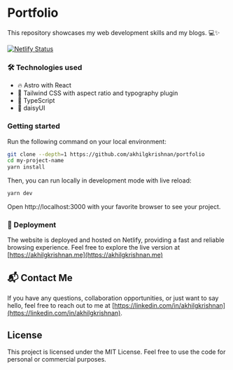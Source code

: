 # Portfolio

This repository showcases my web development skills and my blogs. 💻✨

[![Netlify Status](https://api.netlify.com/api/v1/badges/97124aca-a646-43fb-998e-d808206fe9cd/deploy-status)](https://app.netlify.com/sites/akhilgk/deploys)

### 🛠️ Technologies used

- 🔥 Astro with React
- 🎨 Tailwind CSS with aspect ratio and typography plugin
- 🎉 TypeScript
- 🎨 daisyUI

### Getting started

Run the following command on your local environment:

```bash
git clone --depth=1 https://github.com/akhilgkrishnan/portfolio
cd my-project-name
yarn install
```

Then, you can run locally in development mode with live reload:

```bash
yarn dev
```

Open http://localhost:3000 with your favorite browser to see your project.


### 🚀 Deployment

The website is deployed and hosted on Netlify, providing a fast and reliable browsing experience. Feel free to explore the live version at [https://akhilgkrishnan.me](https://akhilgkrishnan.me)

## 📬 Contact Me

If you have any questions, collaboration opportunities, or just want to say hello, feel free to reach out to me at [https://linkedin.com/in/akhilgkrishnan](https://linkedin.com/in/akhilgkrishnan).

## License

This project is licensed under the MIT License. Feel free to use the code for personal or commercial purposes.
